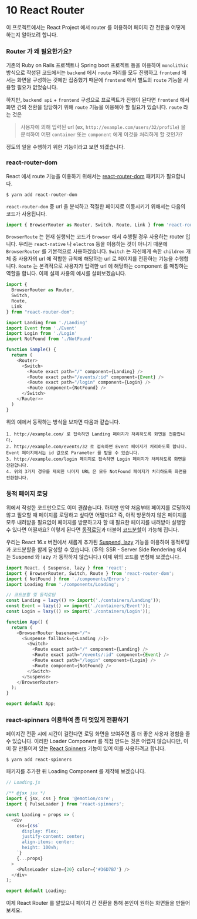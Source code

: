 # 10 React Router

이 프로젝트에서는 React Project 에서 router 를 이용하여 페이지 간 전환을 어떻게 하는지 알아보려 합니다.

### Router 가 왜 필요한가요?

기존의 Ruby on Rails 프로젝트나 Spring boot 프로젝트 등을 이용하여 `monolithic` 방식으로 작성된 코드에서는 `backend` 에서 `route` 처리를 모두 진행하고 `frontend` 에서는 화면을 구성하는 것에만 집중했기 때문에 `frontend` 에서 별도의 `route` 기능을 사용할 필요가 없었습니다.

하지만, `backend api` + `frontend` 구성으로 프로젝트가 진행이 된다면 `frontend` 에서 화면 간의 전환을 담당하기 위해 `route` 기능을 이용해야 할 필요가 있습니다. `route` 라는 것은

> 사용자에 의해 입력된 url (ex, `http://example.com/users/32/profile`) 을 분석하여 어떤 `container` 또는 `component` 에게 이것을 처리하게 할 것인가?

정도의 일을 수행하기 위한 기능이라고 보면 되겠습니다.

### react-router-dom

React 에서 route 기능을 이용하기 위해서는 [react-router-dom](https://reacttraining.com/react-router/web/guides/quick-start) 패키지가 필요합니다.

```shell
$ yarn add react-router-dom
```

`react-router-dom` 중 url 을 분석하고 적절한 페이지로 이동시키기 위해서는 다음의 코드가 사용됩니다.

```javascript
import { BrowserRouter as Router, Switch, Route, Link } from 'react-router-dom';
```

`BrowserRoute` 는 현재 실행되는 코드가 `Browser` 에서 수행될 경우 사용하는 router 입니다. 우리는 `react-native` 나 `electron` 등을 이용하는 것이 아니기 때문에 `BrowserRouter` 를 기본적으로 사용하겠습니다. `Switch` 는 자신에게 속한 `children` 개체 중 사용자의 url 에 적합한 규칙에 해당하는 url 로 페이지를 전환하는 기능을 수행합니다. `Route` 는 본격적으로 사용자가 입력한 url 에 해당하는 component 를 매칭하는 역할을 합니다. 이제 실제 사용의 예시를 살펴보겠습니다.

```javascript
import {
  BrowserRouter as Router,
  Switch,
  Route,
  Link
} from "react-router-dom";

import Landing from './Landing'
import Event from './Event'
import Login from './Login'
import NotFound from './NotFound'

function Sample() {
  return (
    <Router>
      <Switch>
        <Route exact path="/" component={Landing} />
        <Route exact path="/events/:id" component={Event} />
        <Route exact path="/login" component={Login} />
        <Route component={NotFound} />
      </Switch>
    </Router>>
  )
}
```

위의 예에서 동작하는 방식을 보자면 다음과 같습니다.

```
1. http://example.com/ 로 접속하면 Landing 페이지가 처리하도록 화면을 전환합니다.
2. http://example.com/events/32 로 접속하면 Event 페이지가 처리하도록 합니다. Event 페이지에서는 id 값으로 Parameter 를 받을 수 있습니다.
3. http://example.com/login 페이지로 접속하면 Login 페이지가 처리하도록 화면을 전환합니다.
4. 위의 3가지 경우를 제외한 나머지 URL 은 모두 NotFound 페이지가 처리하도록 화면을 전환합니다.
```

### 동적 페이지 로딩

위에서 작성한 코드만으로도 이미 괜찮습니다. 하지만 만약 처음부터 페이지를 로딩하지 않고 필요할 때 페이지를 로딩하고 싶다면 어떨까요? 즉, 아직 방문하지 않은 페이지를 모두 내려받을 필요없이 페이지를 방문하고자 할 때 필요한 페이지를 내려받아 실행할 수 있다면 어떨까요? 이렇게 된다면 [동적로딩](https://sung.codes/blog/2018/10/28/loading-react-components-dynamically-on-demand-using-react-lazy/)과 더불어 [코드분할](https://velog.io/@velopert/react-code-splitting)이 가능해 집니다.

우리는 React 16.x 버전에서 새롭게 추가된 [Suspend, lazy](https://ko.reactjs.org/docs/code-splitting.html) 기능을 이용하여 동적로딩과 코드분할을 함께 달성할 수 있습니다. (주의: SSR - Server Side Rendering 에서는 Suspend 와 lazy 가 동작하지 않습니다.) 이제 위의 코드를 변형해 보겠습니다.

```javascript
import React, { Suspense, lazy } from 'react';
import { BrowserRouter, Switch, Route } from 'react-router-dom';
import { NotFound } from './components/Errors';
import Loading from './components/Loading';

// 코드분할 및 동적로딩
const Landing = lazy(() => import('./containers/Landing'));
const Event = lazy(() => import('./containers/Event'));
const Login = lazy(() => import('./containers/Login'));

function App() {
  return (
    <BrowserRouter basename="/">
      <Suspense fallback={<Loading />}>
        <Switch>
          <Route exact path="/" component={Landing} />
          <Route exact path="/events/:id" component={Event} />
          <Route exact path="/login" component={Login} />
          <Route component={NotFound} />
        </Switch>
      </Suspense>
    </BrowserRouter>
  );
}

export default App;
```

### react-spinners 이용하여 좀 더 멋있게 전환하기

페이지간 전환 시에 시간이 걸린다면 로딩 화면을 보여주면 좀 더 좋은 사용자 경험을 줄 수 있습니다. 이러한 Loader Component 를 직접 만드는 것은 어렵지 않습니다만, 이미 잘 만들어져 있는 [React Spinners](https://github.com/davidhu2000/react-spinners) 기능이 있어 이를 사용하려고 합니다.

```shell
$ yarn add react-spinners
```

패키지를 추가한 뒤 Loading Component 를 제작해 보겠습니다.

```javascript
// Loading.js

/** @jsx jsx */
import { jsx, css } from '@emotion/core';
import { PulseLoader } from 'react-spinners';

const Loading = props => (
  <div
    css={css`
      display: flex;
      justify-content: center;
      align-items: center;
      height: 100vh;
    `}
    {...props}
  >
    <PulseLoader size={20} color={'#36D7B7'} />
  </div>
);

export default Loading;
```

이제 React Router 를 알았으니 페이지 간 전환을 통해 본인이 원하는 화면들을 만들어보세요.
